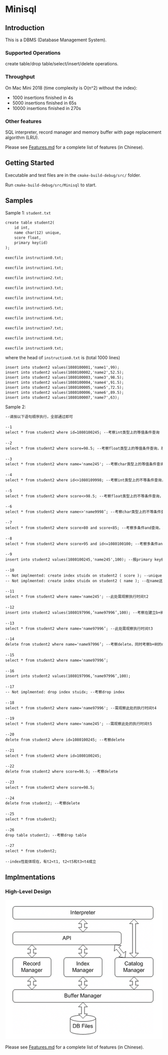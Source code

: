 # Minisql

## Introduction

This is a DBMS (Database Management System).

### Supported Operations

create table/drop table/select/insert/delete operations. 

### Throughput
On Mac Mini 2018 (time complexity is O(n^2) without the index):
* 1000 insertions finished in 4s
* 5000 insertions finished in 65s
* 10000 insertions finished in 270s

### Other features 

SQL interpreter, record manager and memory buffer with page replacement algorithm (LRU).

Please see [Features.md](./Features.md) for a complete list of features (in Chinese).


## Getting Started

Executable and test files are in the `cmake-build-debug/src/` folder.

Run `cmake-build-debug/src/Minisql` to start.

## Samples

Sample 1: `student.txt`

```mysql
create table student2(
	id int,
	name char(12) unique,
	score float,
	primary key(id) 
);

execfile instruction0.txt;

execfile instruction1.txt;

execfile instruction2.txt;

execfile instruction3.txt;

execfile instruction4.txt;

execfile instruction5.txt;

execfile instruction6.txt;

execfile instruction7.txt;

execfile instruction8.txt;

execfile instruction9.txt;
```

where the head of `instruction0.txt` is (total 1000 lines)

```mysql
insert into student2 values(1080100001,'name1',99);
insert into student2 values(1080100002,'name2',52.5);
insert into student2 values(1080100003,'name3',98.5);
insert into student2 values(1080100004,'name4',91.5);
insert into student2 values(1080100005,'name5',72.5);
insert into student2 values(1080100006,'name6',89.5);
insert into student2 values(1080100007,'name7',63);
```

Sample 2:

```txt
--请按以下语句顺序执行，全部通过即可

--1
select * from student2 where id=1080100245; --考察int类型上的等值条件查询 

--2
select * from student2 where score=98.5; --考察float类型上的等值条件查询，观察数量 

--3
select * from student2 where name='name245'; --考察char类型上的等值条件查询，此处需观察执行时间t1

--4
select * from student2 where id<>1080109998; --考察int类型上的不等条件查询，观察数量

--5
select * from student2 where score<>98.5; --考察float类型上的不等条件查询，观察数量

--6
select * from student2 where name<>'name9998’; --考察char类型上的不等条件查询，观察数量 

--7
select * from student2 where score>80 and score<85; --考察多条件and查询，观察数量 

--8
select * from student2 where score>95 and id<=1080100100; --考察多条件and查询，观察数量 

--9
insert into student2 values(1080100245,'name245',100); --报primary key约束冲突（或报unique约束冲突）

--10
-- Not implmented: create index stuidx on student2 ( score ); --unique key才能建立索引
-- Not implmented: create index stuidx on student2 ( name ); --在name这个unique属性上创建index

--11
select * from student2 where name='name245'; --此处需观察执行时间t2

--12
insert into student2 values(1080197996,’name97996’,100); --考察在建立b+树后再插入数据，b+树有没有做好insert

--13
select * from student2 where name='name97996’; --此处需观察执行时间t3

--14
delete from student2 where name='name97996’; --考察delete，同时考察b+树的delete

--15
select * from student2 where name='name97996’;

--16
insert into student2 values(1080197996,’name97996’,100);

--17
-- Not implmented: drop index stuidx; --考察drop index

--18
select * from student2 where name='name97996'; --需观察此处的执行时间t4

--19
select * from student2 where name='name245'; --需观察此处的执行时间t5

--20
delete from student2 where id=1080100245; --考察delete

--21
select * from student2 where id=1080100245;

--22
delete from student2 where score=98.5; --考察delete

--23
select * from student2 where score=98.5;

--24
delete from student2; --考察delete

--25
select * from student2;

--26
drop table student2; --考察drop table

--27
select * from student2;

--index性能体现在，有t2<t1, t2<t5和t3<t4成立
```

## Implmentations

### High-Level Design

<img src="https://github.com/ztyreg/minisql/blob/master/design.png" width="600">

Please see [Features.md](./Features.md) for a complete list of features (in Chinese).
